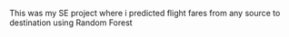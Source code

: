 This was my SE project where i predicted flight fares from any source to destination using Random Forest
